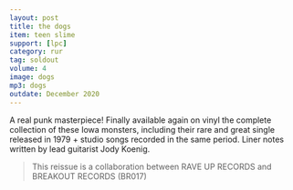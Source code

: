 ```yaml
---
layout: post
title: the dogs
item: teen slime
support: [lpc]
category: rur
tag: soldout
volume: 4
image: dogs
mp3: dogs
outdate: December 2020
---
```


A real punk masterpiece! Finally available again on vinyl the complete collection of these Iowa monsters, including their rare and great single released in 1979 + studio songs recorded in the same period. Liner notes written by lead guitarist Jody Koenig.

> This reissue is a collaboration between RAVE UP RECORDS and BREAKOUT RECORDS (BR017)
